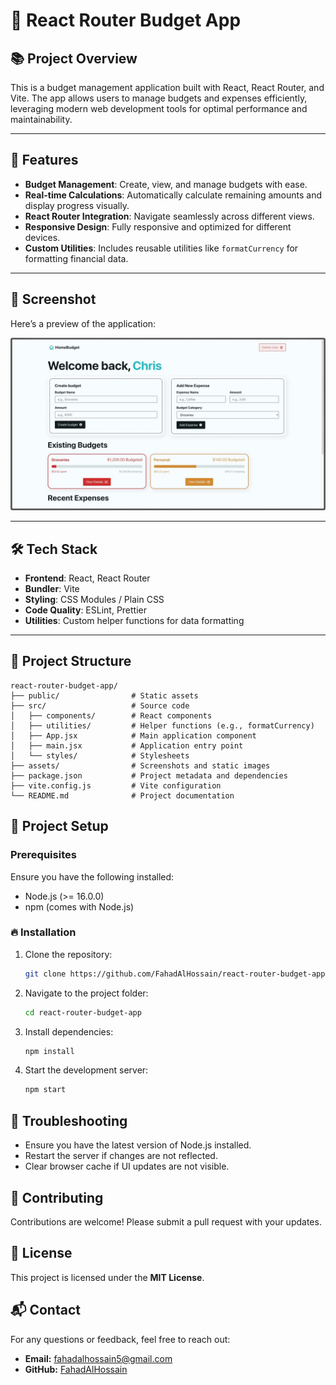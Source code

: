 # 📃 React Router Budget App

## 📚 Project Overview
This is a budget management application built with React, React Router, and Vite. The app allows users to manage budgets and expenses efficiently, leveraging modern web development tools for optimal performance and maintainability.

---

## 🚀 Features

- **Budget Management**: Create, view, and manage budgets with ease.
- **Real-time Calculations**: Automatically calculate remaining amounts and display progress visually.
- **React Router Integration**: Navigate seamlessly across different views.
- **Responsive Design**: Fully responsive and optimized for different devices.
- **Custom Utilities**: Includes reusable utilities like `formatCurrency` for formatting financial data.

---

## 📸 Screenshot

Here’s a preview of the application:

![Budget App Screenshot](https://github.com/FahadAlHossain/react-router-budget-app/blob/bbed387ba6908ce8f07fd42955d046ca39d0ebc5/src/assets/budget-app-preview.jpeg)


---

## 🛠️ Tech Stack

- **Frontend**: React, React Router
- **Bundler**: Vite
- **Styling**: CSS Modules / Plain CSS
- **Code Quality**: ESLint, Prettier
- **Utilities**: Custom helper functions for data formatting

---

## 📂 Project Structure
```
react-router-budget-app/
├── public/                # Static assets
├── src/                   # Source code
│   ├── components/        # React components
│   ├── utilities/         # Helper functions (e.g., formatCurrency)
│   ├── App.jsx            # Main application component
│   ├── main.jsx           # Application entry point
│   └── styles/            # Stylesheets
├── assets/                # Screenshots and static images
├── package.json           # Project metadata and dependencies
├── vite.config.js         # Vite configuration
└── README.md              # Project documentation

```

## 🧩 Project Setup

### Prerequisites

Ensure you have the following installed:
- Node.js (>= 16.0.0)
- npm (comes with Node.js)

### 🔥 Installation

1. Clone the repository:
   ```bash
   git clone https://github.com/FahadAlHossain/react-router-budget-app.git
   ```
2. Navigate to the project folder:
   ```bash
   cd react-router-budget-app
   ```
3. Install dependencies:
   ```bash
   npm install
   ```
4. Start the development server:
   ```bash
   npm start
   ```

## 🐞 Troubleshooting
- Ensure you have the latest version of Node.js installed.
- Restart the server if changes are not reflected.
- Clear browser cache if UI updates are not visible.

## 🤝 Contributing
Contributions are welcome! Please submit a pull request with your updates.

## 📄 License
This project is licensed under the **MIT License**.

## 📬 Contact
For any questions or feedback, feel free to reach out:
- **Email:** fahadalhossain5@gmail.com
- **GitHub:** [FahadAlHossain](https://github.com/FahadAlHossain)
